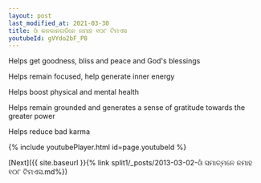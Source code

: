 ```yaml
---
layout: post
last_modified_at: 2021-03-30
title: ଓଁ କନକାନଗଦିନେ ନମାହ ୧୦୮ ଟିମଏସ
youtubeId: gVYdo2bF_P8
---
```

 
 
Helps get goodness, bliss and peace and God's blessings
 
Helps remain focused, help generate inner energy 
 
Helps boost physical and mental health 
 
Helps remain grounded and generates a sense of gratitude towards the greater power 
 
Helps reduce bad karma
 
 
 
 


{% include youtubePlayer.html id=page.youtubeId %}
 
[Next]({{ site.baseurl }}{% link  split1/_posts/2013-03-02-ଓଁ ସମାତ୍ମନେ ନମାହ ୧୦୮ ଟିମଏସ.md%})
 
